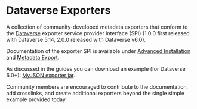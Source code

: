 # Dataverse Exporters
A collection of community-developed metadata exporters that conform to the [Dataverse](https://dataverse.org) exporter service provider interface (SPI) (1.0.0 first released with Dataverse 5.14, 2.0.0 released with Dataverse v6.0).

Documentation of the exporter SPI is available under [Advanced Installation](https://guides.dataverse.org/en/latest/installation/advanced.html#installing-external-metadata-exporters) and [Metadata Export](https://guides.dataverse.org/en/latest/developers/metadataexport.html).

As discussed in the guides you can download an example (for Dataverse 6.0+): [MyJSON exporter jar](https://github.com/gdcc/dataverse-exporters/raw/main/prebuilt-examples/dataverse-spi-export-examples-2.0.0.jar).

Community members are encouraged to contribute to the documentation, add crosslinks, and create additional exporters beyond the single simple example provided today. 
